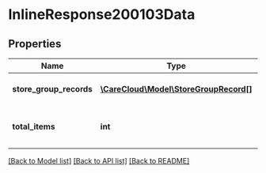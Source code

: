 # InlineResponse200103Data

## Properties
Name | Type | Description | Notes
------------ | ------------- | ------------- | -------------
**store_group_records** | [**\CareCloud\Model\StoreGroupRecord[]**](StoreGroupRecord.md) | List of store group records | [optional] 
**total_items** | **int** | Count of all found store group records | [optional] 

[[Back to Model list]](../../README.md#documentation-for-models) [[Back to API list]](../../README.md#documentation-for-api-endpoints) [[Back to README]](../../README.md)

